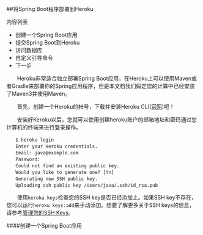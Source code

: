 ﻿##将Spring Boot程序部署到Heroku

内容列表

+ 创建一个Spring Boot应用
+ 提交Spring Boot到Heroku
+ 访问数据库
+ 自定义引导命令
+ 下一步

&ensp;&ensp;　Heroku非常适合独立部署Spring Boot应用，在Heroku上可以使用Maven或者Gradle来部署你的Spring应用程序，但是本文档我们假定您的计算中已经安装了Maven3并使用Maven。

&ensp;&ensp;　首先，创建一个Heroku的帐号，下载并安装Heroku CLI([官网](https://devcenter.heroku.com/articles/deploying-spring-boot-apps-to-heroku))吧！

&ensp;&ensp;　安装好Keroku以后，您就可以使用创建heroku账户的邮箱地址和密码通过您计算机的终端来进行登录操作。

	　　$ heroku login
	　　Enter your Heroku credentials.
	　　Email: java@example.com
	　　Password:
	　　Could not find an existing public key.
	　　Would you like to generate one? [Yn]
	　　Generating new SSH public key.
	　　Uploading ssh public key /Users/java/.ssh/id_rsa.pub

&ensp;&ensp;　使用`keroku keys`检查您的SSH key是否已经添加上。如果SSH key不存在，您可以运行`heroku keys:add`来手动添加。想要了解更多关于SSH keys的信息，请参考[管理您的SSH Keys](https://devcenter.heroku.com/articles/keys)。

####创建一个Spring Boot应用


